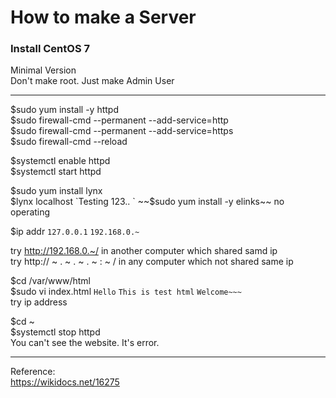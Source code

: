 How to make a Server   
=
### Install CentOS 7   
Minimal Version   
Don't make root. Just make Admin User   
***
$sudo yum install -y httpd   
$sudo firewall-cmd --permanent --add-service=http   
$sudo firewall-cmd --permanent --add-service=https   
$sudo firewall-cmd --reload   

$systemctl enable httpd   
$systemctl start httpd   

$sudo yum install lynx   
$lynx localhost   
`Testing 123.. `   
~~$sudo yum install -y elinks~~ no operating   

$ip addr `127.0.0.1` `192.168.0.~`   

try http://192.168.0.~/ in another computer which shared samd ip   
try http:// ~ . ~ . ~ . ~ : ~ / in any computer which not shared same ip   

$cd /var/www/html   
$sudo vi index.html `Hello` `This is test html` `Welcome~~~`   
try ip address   

$cd ~   
$systemctl stop httpd   
You can't see the website. It's error.    
***
Reference:   
https://wikidocs.net/16275
